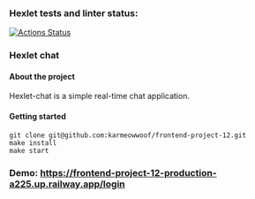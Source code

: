### Hexlet tests and linter status:
[![Actions Status](https://github.com/karmeowwoof/frontend-project-12/workflows/hexlet-check/badge.svg)](https://github.com/karmeowwoof/frontend-project-12/actions)

### Hexlet chat

#### About the project

Hexlet-chat is a simple real-time chat application.  

#### Getting started

```
git clone git@github.com:karmeowwoof/frontend-project-12.git
make install
make start
```
### Demo: https://frontend-project-12-production-a225.up.railway.app/login
